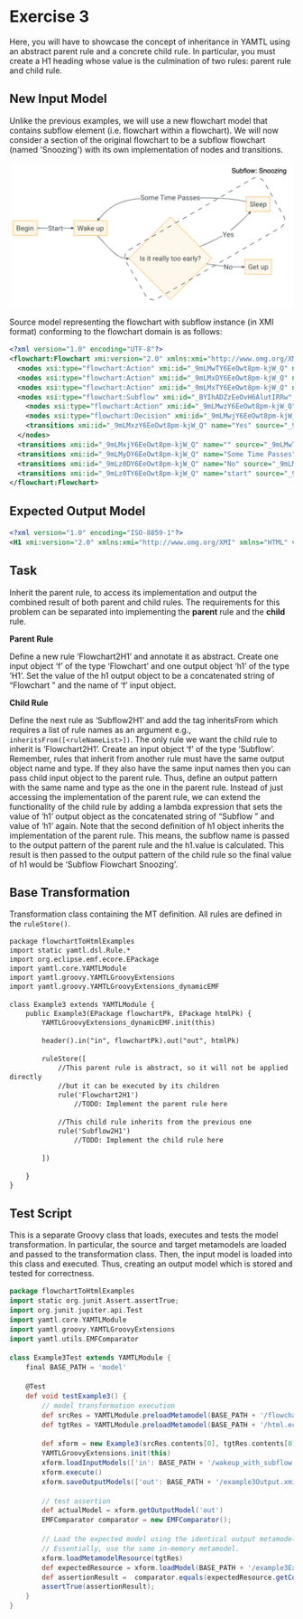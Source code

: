 # Exercise 3

Here, you will have to showcase the concept of inheritance in YAMTL using an abstract parent rule and a concrete child rule. In particular, you must create a H1 heading whose value is the culmination of two rules: parent rule and child rule.

## New Input Model

Unlike the previous examples, we will use a new flowchart model that contains subflow element (i.e. flowchart within a flowchart). We will now consider a section of the original flowchart to be a subflow flowchart (named 'Snoozing') with its own implementation of nodes and transitions.

![Wakeup flowchart with Subflow](../assets/images/wakeup-with-subflow.png)


Source model representing the flowchart with subflow instance (in XMI format) conforming to the flowchart domain is as follows:

``` xml
<?xml version="1.0" encoding="UTF-8"?>
<flowchart:Flowchart xmi:version="2.0" xmlns:xmi="http://www.omg.org/XMI" xmlns:xsi="http://www.w3.org/2001/XMLSchema-instance" xmlns:flowchart="flowchart" xmi:id="_9mLMwDY6EeOwt8pm-kjW_Q" name="Wakeup">
  <nodes xsi:type="flowchart:Action" xmi:id="_9mLMwTY6EeOwt8pm-kjW_Q" name="Wake up" outgoing="_9mLMxjY6EeOwt8pm-kjW_Q" incoming="_9mLMyDY6EeOwt8pm-kjW_Q _9mLz0TY6EeOwt8pm-kjW_Q"/>
  <nodes xsi:type="flowchart:Action" xmi:id="_9mLMxDY6EeOwt8pm-kjW_Q" name="Get up" incoming="_9mLz0DY6EeOwt8pm-kjW_Q"/>
  <nodes xsi:type="flowchart:Action" xmi:id="_9mLMxTY6EeOwt8pm-kjW_Q" name="begin" outgoing="_9mLz0TY6EeOwt8pm-kjW_Q"/>
  <nodes xsi:type="flowchart:Subflow" xmi:id="_BYIhADZzEeOvH6AlutIRRw" name="Snoozing">
    <nodes xsi:type="flowchart:Action" xmi:id="_9mLMwzY6EeOwt8pm-kjW_Q" name="Sleep" outgoing="_9mLMyDY6EeOwt8pm-kjW_Q" incoming="_9mLMxzY6EeOwt8pm-kjW_Q"/>
    <nodes xsi:type="flowchart:Decision" xmi:id="_9mLMwjY6EeOwt8pm-kjW_Q" name="Is it really too early?" outgoing="_9mLMxzY6EeOwt8pm-kjW_Q _9mLz0DY6EeOwt8pm-kjW_Q" incoming="_9mLMxjY6EeOwt8pm-kjW_Q"/>
    <transitions xmi:id="_9mLMxzY6EeOwt8pm-kjW_Q" name="Yes" source="_9mLMwjY6EeOwt8pm-kjW_Q" target="_9mLMwzY6EeOwt8pm-kjW_Q"/>
  </nodes>
  <transitions xmi:id="_9mLMxjY6EeOwt8pm-kjW_Q" name="" source="_9mLMwTY6EeOwt8pm-kjW_Q" target="_9mLMwjY6EeOwt8pm-kjW_Q"/>
  <transitions xmi:id="_9mLMyDY6EeOwt8pm-kjW_Q" name="Some Time Passes" source="_9mLMwzY6EeOwt8pm-kjW_Q" target="_9mLMwTY6EeOwt8pm-kjW_Q"/>
  <transitions xmi:id="_9mLz0DY6EeOwt8pm-kjW_Q" name="No" source="_9mLMwjY6EeOwt8pm-kjW_Q" target="_9mLMxDY6EeOwt8pm-kjW_Q"/>
  <transitions xmi:id="_9mLz0TY6EeOwt8pm-kjW_Q" name="start" source="_9mLMxTY6EeOwt8pm-kjW_Q" target="_9mLMwTY6EeOwt8pm-kjW_Q"/>
</flowchart:Flowchart>
```

## Expected Output Model

``` xml
<?xml version="1.0" encoding="ISO-8859-1"?>
<H1 xmi:version="2.0" xmlns:xmi="http://www.omg.org/XMI" xmlns="HTML" value="Subflow Flowchart Snoozing"/>
```

## Task

Inherit the parent rule, to access its implementation and output the combined result of both parent and child rules. The requirements for this problem can be separated into implementing the **parent** rule and the **child** rule.

**Parent Rule**

Define a new rule ‘Flowchart2H1’ and annotate it as abstract. Create one input object ‘f’ of the type ‘Flowchart’ and one output object ‘h1’ of the type ‘H1’. Set the value of the h1 output object to be a concatenated string of “Flowchart ” and the name of ‘f’ input object.

**Child Rule**

Define the next rule as ‘Subflow2H1’ and add the tag inheritsFrom which requires a list of rule names as an argument e.g., `inheritsFrom([<ruleNameList>])`. The only rule we want the child rule to inherit is ‘Flowchart2H1’. Create an input object ‘f’ of the type ‘Subflow’. Remember, rules that inherit from another rule must have the same output object name and type. If they also have the same input names then you can pass child input object to the parent rule. Thus, define an output pattern with the same name and type as the one in the parent rule. Instead of just accessing the implementation of the parent rule, we can extend the functionality of the child rule by adding a lambda expression that sets the value of ‘h1’ output object as the concatenated string of  “Subflow ” and value of ‘h1’ again. Note that the second definition of h1 object inherits the implementation of the parent rule. This means, the subflow name is passed to the output pattern of the parent rule and the h1.value is calculated. This result is then passed to the output pattern of the child rule so the final value of h1 would be ‘Subflow Flowchart Snoozing’.

## Base Transformation

Transformation class containing the MT definition. All rules are defined in the `ruleStore()`.

``` yamtl-groovy
package flowchartToHtmlExamples
import static yamtl.dsl.Rule.*
import org.eclipse.emf.ecore.EPackage
import yamtl.core.YAMTLModule
import yamtl.groovy.YAMTLGroovyExtensions
import yamtl.groovy.YAMTLGroovyExtensions_dynamicEMF

class Example3 extends YAMTLModule {
	public Example3(EPackage flowchartPk, EPackage htmlPk) {
		YAMTLGroovyExtensions_dynamicEMF.init(this)

		header().in("in", flowchartPk).out("out", htmlPk)

		ruleStore([
			//This parent rule is abstract, so it will not be applied directly
			//but it can be executed by its children
			rule('Flowchart2H1')
                //TODO: Implement the parent rule here

			//This child rule inherits from the previous one
			rule('Subflow2H1')
                //TODO: Implement the child rule here

        ])

	}
}
```

## Test Script

This is a separate Groovy class that loads, executes and tests the model transformation. In particular, the source and target metamodels are loaded and passed to the transformation class. Then, the input model is loaded into this class and executed. Thus, creating an output model which is stored and tested for correctness.

``` groovy
package flowchartToHtmlExamples
import static org.junit.Assert.assertTrue;
import org.junit.jupiter.api.Test
import yamtl.core.YAMTLModule
import yamtl.groovy.YAMTLGroovyExtensions
import yamtl.utils.EMFComparator

class Example3Test extends YAMTLModule {
	final BASE_PATH = 'model'

	@Test
	def void testExample3() {
		// model transformation execution
		def srcRes = YAMTLModule.preloadMetamodel(BASE_PATH + '/flowchart.ecore')
		def tgtRes = YAMTLModule.preloadMetamodel(BASE_PATH + '/html.ecore')

		def xform = new Example3(srcRes.contents[0], tgtRes.contents[0])
		YAMTLGroovyExtensions.init(this)
		xform.loadInputModels(['in': BASE_PATH + '/wakeup_with_subflow.xmi'])
		xform.execute()
		xform.saveOutputModels(['out': BASE_PATH + '/example3Output.xmi'])
		
		// test assertion
		def actualModel = xform.getOutputModel('out')
		EMFComparator comparator = new EMFComparator();
		
		// Load the expected model using the identical output metamodel from the transformation.
		// Essentially, use the same in-memory metamodel.
		xform.loadMetamodelResource(tgtRes)
		def expectedResource = xform.loadModel(BASE_PATH + '/example3ExpectedOutput.xmi', false)
		def assertionResult =  comparator.equals(expectedResource.getContents(), actualModel.getContents())
		assertTrue(assertionResult);
	}
}
```